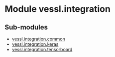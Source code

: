 Module vessl.integration
========================

Sub-modules
-----------
* [vessl.integration.common](common.md)
* [vessl.integration.keras](keras.md)
* [vessl.integration.tensorboard](tensorboard.md)